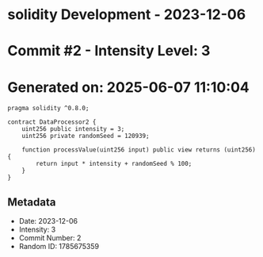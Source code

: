 ﻿# solidity Development - 2023-12-06
# Commit #2 - Intensity Level: 3
# Generated on: 2025-06-07 11:10:04
```solidity
pragma solidity ^0.8.0;

contract DataProcessor2 {
    uint256 public intensity = 3;
    uint256 private randomSeed = 120939;

    function processValue(uint256 input) public view returns (uint256) {
        return input * intensity + randomSeed % 100;
    }
}
```
## Metadata
- Date: 2023-12-06
- Intensity: 3
- Commit Number: 2
- Random ID: 1785675359
